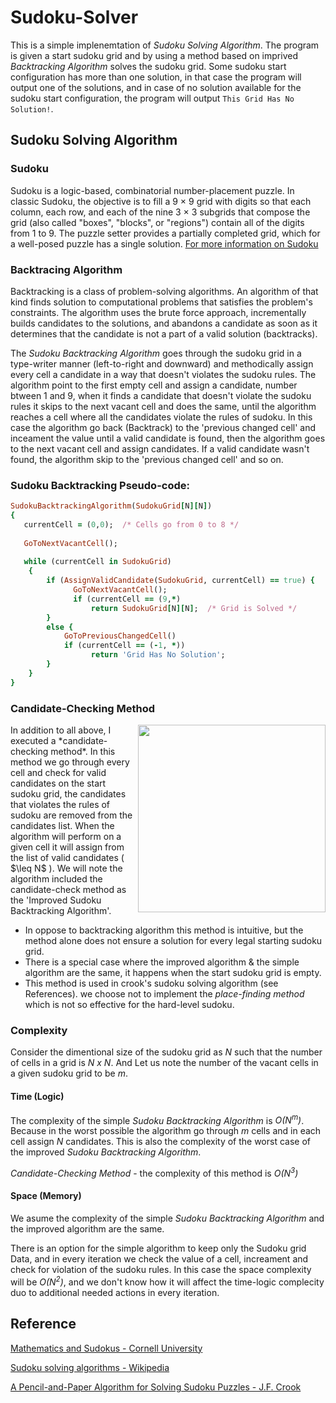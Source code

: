 # Sudoku-Solver

This is a simple implenemtation of *Sudoku Solving Algorithm*. The program is given a start sudoku grid and by using a method based on imprived *Backtracking Algorithm* solves the sudoku grid. Some sudoku start configuration has more than one solution, in that case the program will output one of the solutions, and in case of no solution available for the sudoku start configuration, the program will output `This Grid Has No Solution!`.

## Sudoku Solving Algorithm

### Sudoku
Sudoku is a logic-based, combinatorial number-placement puzzle. In classic Sudoku, the objective is to fill a 9 × 9 grid with digits so that each column, each row, and each of the nine 3 × 3 subgrids that compose the grid (also called "boxes", "blocks", or "regions") contain all of the digits from 1 to 9. The puzzle setter provides a partially completed grid, which for a well-posed puzzle has a single solution. [For more information on Sudoku](https://en.wikipedia.org/wiki/Sudoku) 

### Backtracing Algorithm
Backtracking is a class of problem-solving algorithms. An algorithm of that kind finds solution to computational problems that satisfies the problem's constraints. The algorithm uses the brute force approach, incrementally builds candidates to the solutions, and abandons a candidate as soon as it determines that the candidate is not a part of a valid solution (backtracks).

The *Sudoku Backtracking Algorithm* goes through the sudoku grid in a type-writer manner (left-to-right and downward) and methodically assign every cell a candidate in a way that doesn't violates the sudoku rules.
The algorithm point to the first empty cell and assign a candidate, number btween 1 and 9, when it finds a candidate that doesn't violate the sudoku rules it skips to the next vacant cell and does the same, until the algorithm reaches a cell where all the candidates violate the rules of sudoku. In this case the algorithm go back (Backtrack) to the 'previous changed cell' and inceament the value until a valid candidate is found, then the algorithm goes to the next vacant cell and assign candidates. If a valid candidate wasn't found, the algorithm skip to the 'previous changed cell' and so on.

### Sudoku Backtracking Pseudo-code:
```ruby
SudokuBacktrackingAlgorithm(SudokuGrid[N][N])
{
   currentCell = (0,0);  /* Cells go from 0 to 8 */
   
   GoToNextVacantCell();
   
   while (currentCell in SudokuGrid)
    {
        if (AssignValidCandidate(SudokuGrid, currentCell) == true) {
              GoToNextVacantCell();
              if (currentCell == (9,*)
                  return SudokuGrid[N][N];  /* Grid is Solved */
        }
        else {
            GoToPreviousChangedCell()
            if (currentCell == (-1, *))
                  return 'Grid Has No Solution';
        }
    }
}

```
### Candidate-Checking Method
<img src="https://user-images.githubusercontent.com/34989887/217918673-c37752af-adb0-4e34-8d62-f85fbd0f42dc.png" align="right" width="300" height="300"/>
In addition to all above, I executed a *candidate-checking method*. In this method we go through every cell and check for valid candidates on the start sudoku grid, the candidates that violates the rules of sudoku are removed from the candidates list. When the algorithm will perform on a given cell it will assign from the list of valid candidates ( $\leq N$ ). We will note the algorithm included the candidate-check method as the 'Improved Sudoku Backtracking Algorithm'.

 - In oppose to backtracking algorithm this method is intuitive, but the method alone does not ensure a solution for every legal starting sudoku grid.
 - There is a special case where the improved algorithm & the simple algorithm are the same, it happens when the start sudoku grid is empty.
 - This method is used in crook's sudoku solving algorithm (see References). we choose not to implement the *place-finding method* which is not so effective for the hard-level sudoku.




### Complexity
Consider the dimentional size of the sudoku grid as *N* such that the number of cells in a grid is *N x N*.
And Let us note the number of the vacant cells in a given sudoku grid to be *m*.
#### Time (Logic)
The complexity of the simple *Sudoku Backtracking Algorithm* is *O(N<sup>m</sup>)*. Because in the worst possible the algorithm go through *m* cells and in each cell assign *N* candidates. This is also the complexity of the worst case of the improved *Sudoku Backtracking Algorithm*.

*Candidate-Checking Method* - the complexity of this method is *O(N<sup>3</sup>)*
#### Space (Memory)
We asume the complexity of the simple *Sudoku Backtracking Algorithm*  and the improved algorithm are the same.

There is an option for the simple algorithm to keep only the Sudoku grid Data, and in every iteration we check the value of a cell, increament and check for violation of the sudoku rules. In this case the space complexity will be *O(N<sup>2</sup>)*, and we don't know how it will affect the time-logic complecity duo to additional needed actions in every iteration.

## Reference

[Mathematics and Sudokus - Cornell University](http://pi.math.cornell.edu/~mec/Summer2009/meerkamp/Site/Introduction.html)

[Sudoku solving algorithms - Wikipedia](https://en.wikipedia.org/wiki/Sudoku_solving_algorithms)

[A Pencil-and-Paper Algorithm for Solving Sudoku Puzzles - J.F. Crook](https://www.ams.org/journals/notices/200904/rtx090400460p.pdf?adat=April%202009&trk=0&cat=feature&galt=feature)
